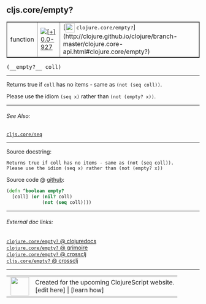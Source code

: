 ## cljs.core/empty?



 <table border="1">
<tr>
<td>function</td>
<td><a href="https://github.com/cljsinfo/cljs-api-docs/tree/0.0-927"><img valign="middle" alt="[+] 0.0-927" title="Added in 0.0-927" src="https://img.shields.io/badge/+-0.0--927-lightgrey.svg"></a> </td>
<td>
[<img height="24px" valign="middle" src="http://i.imgur.com/1GjPKvB.png"> <samp>clojure.core/empty?</samp>](http://clojure.github.io/clojure/branch-master/clojure.core-api.html#clojure.core/empty?)
</td>
</tr>
</table>


 <samp>
(__empty?__ coll)<br>
</samp>

---

Returns true if `coll` has no items - same as `(not (seq coll))`.

Please use the idiom `(seq x)` rather than `(not (empty? x))`.



---


###### See Also:

[`cljs.core/seq`](../cljs.core/seq.md)<br>

---


Source docstring:

```
Returns true if coll has no items - same as (not (seq coll)).
Please use the idiom (seq x) rather than (not (empty? x))
```


Source code @ [github](https://github.com/clojure/clojurescript/blob/r1843/src/cljs/cljs/core.cljs#L1068-L1072):

```clj
(defn ^boolean empty?
  [coll] (or (nil? coll)
             (not (seq coll))))
```

<!--
Repo - tag - source tree - lines:

 <pre>
clojurescript @ r1843
└── src
    └── cljs
        └── cljs
            └── <ins>[core.cljs:1068-1072](https://github.com/clojure/clojurescript/blob/r1843/src/cljs/cljs/core.cljs#L1068-L1072)</ins>
</pre>

-->

---



###### External doc links:

[`clojure.core/empty?` @ clojuredocs](http://clojuredocs.org/clojure.core/empty_q)<br>
[`clojure.core/empty?` @ grimoire](http://conj.io/store/v1/org.clojure/clojure/1.7.0-beta3/clj/clojure.core/empty%3F/)<br>
[`clojure.core/empty?` @ crossclj](http://crossclj.info/fun/clojure.core/empty%3F.html)<br>
[`cljs.core/empty?` @ crossclj](http://crossclj.info/fun/cljs.core.cljs/empty%3F.html)<br>

---

 <table>
<tr><td>
<img valign="middle" align="right" width="48px" src="http://i.imgur.com/Hi20huC.png">
</td><td>
Created for the upcoming ClojureScript website.<br>
[edit here] | [learn how]
</td></tr></table>

[edit here]:https://github.com/cljsinfo/cljs-api-docs/blob/master/cljsdoc/cljs.core/emptyQMARK.cljsdoc
[learn how]:https://github.com/cljsinfo/cljs-api-docs/wiki/cljsdoc-files

<!--

This information was too distracting to show to readers, but I'll leave it
commented here since it is helpful to:

- pretty-print the data used to generate this document
- and show how to retrieve that data



The API data for this symbol:

```clj
{:description "Returns true if `coll` has no items - same as `(not (seq coll))`.\n\nPlease use the idiom `(seq x)` rather than `(not (empty? x))`.",
 :return-type boolean,
 :ns "cljs.core",
 :name "empty?",
 :signature ["[coll]"],
 :history [["+" "0.0-927"]],
 :type "function",
 :related ["cljs.core/seq"],
 :full-name-encode "cljs.core/emptyQMARK",
 :source {:code "(defn ^boolean empty?\n  [coll] (or (nil? coll)\n             (not (seq coll))))",
          :title "Source code",
          :repo "clojurescript",
          :tag "r1843",
          :filename "src/cljs/cljs/core.cljs",
          :lines [1068 1072]},
 :full-name "cljs.core/empty?",
 :clj-symbol "clojure.core/empty?",
 :docstring "Returns true if coll has no items - same as (not (seq coll)).\nPlease use the idiom (seq x) rather than (not (empty? x))"}

```

Retrieve the API data for this symbol:

```clj
;; from Clojure REPL
(require '[clojure.edn :as edn])
(-> (slurp "https://raw.githubusercontent.com/cljsinfo/cljs-api-docs/catalog/cljs-api.edn")
    (edn/read-string)
    (get-in [:symbols "cljs.core/empty?"]))
```

-->
